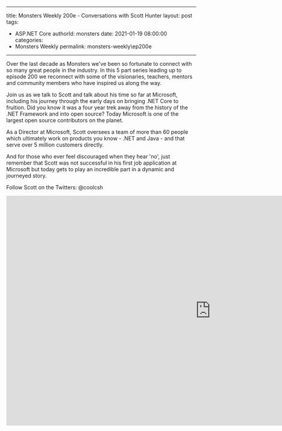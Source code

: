 
---
title: Monsters Weekly 200e -  Conversations with Scott Hunter
layout: post
tags: 
  - ASP.NET Core
authorId: monsters
date: 2021-01-19 08:00:00
categories:
  - Monsters Weekly
permalink: monsters-weekly\ep200e
---

Over the last decade as Monsters we've been so fortunate to connect with so many great people in the industry. In this 5 part series leading up to episode 200 we reconnect with some of the visionaries, teachers, mentors and community members who have inspired us along the way.

Join us as we talk to Scott and talk about his time so far at Microsoft, including his journey through the early days on bringing .NET Core to fruition. Did you know it was a four year trek away from the history of the .NET Framework and into open source? Today Microsoft is one of the largest open source contributors on the planet.

As a Director at Microsoft, Scott oversees a team of more than 60 people which ultimately work on products you know - .NET and Java - and that serve over 5 million customers directly.

And for those who ever feel discouraged when they hear 'no', just remember that Scott was not successful in his first job application at Microsoft but today gets to play an incredible part in a dynamic and journeyed story.

Follow Scott on the Twitters: @coolcsh

<iframe width="1084" height="610" src="https://www.youtube.com/embed/2TeKeGOQGeg" frameborder="0" allow="accelerometer; autoplay; encrypted-media; gyroscope; picture-in-picture" allowfullscreen></iframe>
